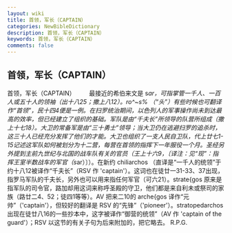```yaml
---
layout: wiki
title: 首领，军长（CAPTAIN）
categories: NewBibleDictionary
description: 首领，军长（CAPTAIN）
keywords: 首领，军长（CAPTAIN）
comments: false
---
```


## 首领，军长（CAPTAIN）



首领，军长（CAPTAIN）
　　最接近的希伯来文是 s*ar，可指掌管一千人、一百人或五十人的领袖（出十八25；撒上八12）。ro^~s% （“头”）有些时候也可翻译作“首领”，民十四4便是一例。在扫罗统治期间，以色列人的军事操作尚未到达最高的效率，但已经建立了组织的基础。军队是由“千夫长”所领导的队营所组成（撒上十七18）。大卫的常备军是由“三十勇士”领导；当大卫仍在逃避扫罗的追杀时，这三十人已经充分发挥了他们的才能。大卫也组织了一支人民自卫队，代上廿七1-15记述这军队如何被划分为十二营，每营在首领的指挥下一年服役一个月。圣经另外提到主前九世纪与北国的战车队有关的官员（王上十六9，〔译注：见“现”：指挥王室半数战车的军官（s*ar）〕）。在新约 chiliarchos （直译是“一千人的统领”于约十八12被译作“千夫长”（RSV 作 'captain'）。这词也在徒廿一31-33、37出现，指罗马军队的千夫长，另外也可以用来指任何军官（可六21）。strate{gos 原来是指军队的司令官，路加却用这词来称呼圣殿的守卫，他们都是来自利未或祭司的家族（路廿二4、52；徒四1等等）。AV 把来二10的 arche{gos 译作“元帅”（'captain'），但较好的翻译是 RSV 的“先锋”（'pioneer'）。stratopedarchos 出现在徒廿八16的一些抄本中，这字被译作“御营的统领”（AV 作 'captain of the guard'）；RSV 以这节的有关子句为后来附加的，把它略去。
R.P.G.



